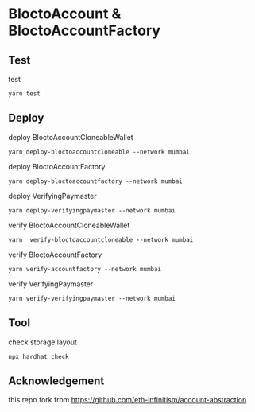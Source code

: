 # BloctoAccount & BloctoAccountFactory

## Test

test
```
yarn test
```


## Deploy 

deploy BloctoAccountCloneableWallet

```
yarn deploy-bloctoaccountcloneable --network mumbai
```


deploy BloctoAccountFactory

```
yarn deploy-bloctoaccountfactory --network mumbai
```


deploy VerifyingPaymaster
```
yarn deploy-verifyingpaymaster --network mumbai 
```


verify BloctoAccountCloneableWallet
```
yarn  verify-bloctoaccountcloneable --network mumbai
```


verify BloctoAccountFactory
```
yarn verify-accountfactory --network mumbai
```

verify VerifyingPaymaster
```
yarn verify-verifyingpaymaster --network mumbai
```

## Tool

check storage layout
```
npx hardhat check
```

## Acknowledgement

this repo fork from https://github.com/eth-infinitism/account-abstraction